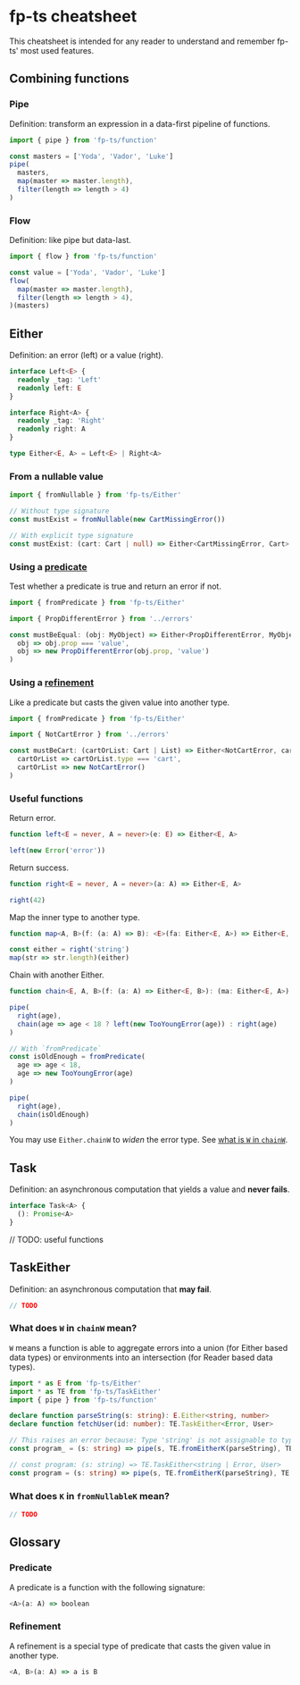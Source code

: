 # fp-ts cheatsheet

This cheatsheet is intended for any reader to understand and remember fp-ts' most used features.

## Combining functions

### Pipe
Definition: transform an expression in a data-first pipeline of functions.
```ts
import { pipe } from 'fp-ts/function'

const masters = ['Yoda', 'Vador', 'Luke']
pipe(
  masters,
  map(master => master.length),
  filter(length => length > 4)
)
```

### Flow
Definition: like pipe but data-last.
```ts
import { flow } from 'fp-ts/function'

const value = ['Yoda', 'Vador', 'Luke']
flow(
  map(master => master.length),
  filter(length => length > 4),
)(masters)
```

## Either
Definition: an error (left) or a value (right).
```ts
interface Left<E> {
  readonly _tag: 'Left'
  readonly left: E
}

interface Right<A> {
  readonly _tag: 'Right'
  readonly right: A
}

type Either<E, A> = Left<E> | Right<A>
```

### From a nullable value
```ts
import { fromNullable } from 'fp-ts/Either'

// Without type signature
const mustExist = fromNullable(new CartMissingError())

// With explicit type signature
const mustExist: (cart: Cart | null) => Either<CartMissingError, Cart> = fromNullable(new CartMissingError())
```

### Using a [predicate](#predicate)
Test whether a predicate is true and return an error if not.
```ts
import { fromPredicate } from 'fp-ts/Either'

import { PropDifferentError } from '../errors'

const mustBeEqual: (obj: MyObject) => Either<PropDifferentError, MyObject> = fromPredicate(
  obj => obj.prop === 'value',
  obj => new PropDifferentError(obj.prop, 'value')
)
```

### Using a [refinement](#refinement)
Like a predicate but casts the given value into another type.
```ts
import { fromPredicate } from 'fp-ts/Either'

import { NotCartError } from '../errors'

const mustBeCart: (cartOrList: Cart | List) => Either<NotCartError, cartOrList is Cart> = fromPredicate(
  cartOrList => cartOrList.type === 'cart',
  cartOrList => new NotCartError()
)
```

### Useful functions
Return error.
```ts
function left<E = never, A = never>(e: E) => Either<E, A>

left(new Error('error'))
```

Return success.
```ts
function right<E = never, A = never>(a: A) => Either<E, A>

right(42)
```

Map the inner type to another type.
```ts
function map<A, B>(f: (a: A) => B): <E>(fa: Either<E, A>) => Either<E, B>

const either = right('string')
map(str => str.length)(either)
```

Chain with another Either.
```ts
function chain<E, A, B>(f: (a: A) => Either<E, B>): (ma: Either<E, A>) => Either<E, B>

pipe(
  right(age),
  chain(age => age < 18 ? left(new TooYoungError(age)) : right(age)
)

// With `fromPredicate`
const isOldEnough = fromPredicate(
  age => age < 18,
  age => new TooYoungError(age)
)

pipe(
  right(age),
  chain(isOldEnough)
)
```
You may use `Either.chainW` to _widen_ the error type. See [what is `W` in `chainW`](what-does-w-in-chainw-mean).

## Task
Definition: an asynchronous computation that yields a value and **never fails**.
```ts
interface Task<A> {
  (): Promise<A>
}
```

// TODO: useful functions

## TaskEither
Definition: an asynchronous computation that **may fail**.
```ts
// TODO
```

### What does `W` in `chainW` mean?
`W` means a function is able to aggregate errors into a union (for Either based data types) or environments into an intersection (for Reader based data types).
```ts
import * as E from 'fp-ts/Either'
import * as TE from 'fp-ts/TaskEither'
import { pipe } from 'fp-ts/function'

declare function parseString(s: string): E.Either<string, number>
declare function fetchUser(id: number): TE.TaskEither<Error, User>

// This raises an error because: Type 'string' is not assignable to type 'Error'
const program_ = (s: string) => pipe(s, TE.fromEitherK(parseString), TE.chain(fetchUser))

// const program: (s: string) => TE.TaskEither<string | Error, User>
const program = (s: string) => pipe(s, TE.fromEitherK(parseString), TE.chainW(fetchUser))
```

### What does `K` in `fromNullableK` mean?
```ts
// TODO
```

## Glossary

### Predicate
A predicate is a function with the following signature:
```ts
<A>(a: A) => boolean
```

### Refinement
A refinement is a special type of predicate that casts the given value in another type.
```ts
<A, B>(a: A) => a is B
```
